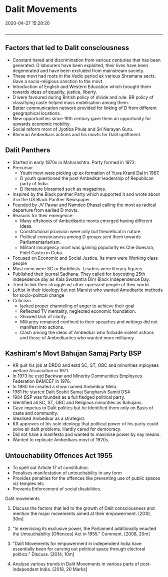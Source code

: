 # Dalit Movements
2020-04-27 15:28:20
```toc
```
---

## Factors that led to Dalit consciousness

- Constant hared and discrimination from various centuries that has been generated. D labourers have been exploited, their lives have been degenerated and have been excluded from mainstream society.
- These movt had roots in the Vedic period ex various Shramana sects. Gave a socio-religious sanction to the movt.
- Introduction of English and Western Education which brought them towards ideas of equality, justice, liberty.
- D were favoured during British policy of divide and rule. BR policy of classifying caste helped mass mobilisation among them.
- Better communication network provided for linking of D from different geographical locations.
- New opportunities since 19th century gave them an opportunity for upwards economic mobility.
- Social reform movt of Jyotiba Phule and Sri Narayan Guru.
- Bhimrao Ambedkars actions and his movts for Dalit upliftment.

## Dalit Panthers
- Started in early 1970s in Maharashtra. Party formed in 1972.
- Precursor
	- Youth movt were picking up ex formation of Yuva Kranti Dal in 1967.
	- D youth questioned the post Ambedkar leadership of Republican party  of India.
	- D literature blossmed such as magazines.
- Inspired by the Black panther Party which supported it and wrote about it in the US Black Panther Newspaper.
-  Founded by JV Pawar and Namdeo Dhasal calling the movt as radical departure from earlied D movts.
-  Reasons for their emergence
	-  Many offshoots of Ambedkarite movts emerged having different ideas.
	-  Constitutional provision were only but theoretical in nature
	-  Political consiousness among D groups sent them towards Parliamentarianism.
	-  Militant insurgency movt was gaining popularity ex Che Guevara, Fidel Castro in Cuba.
- Focused on Economic and Social Justice. Its mem were Working class people
- Most mem were SC or Buddhists. Leaders were literary figures.
- Published their journal Sadhana. They called for boycotting 25th indepedence day as Kala Swatantra Din/ Black Independence Day.
-  Tried to link their struggle w/ other opressed people of their world.
-  Leftist in their ideology but not Marxist who wanted Amedkarite methods for socio-politcal change
-  Criticism 
	-  lacked proper channeling of anger to achieve their goal
	-  Reflected TV mentality, neglected economic foundation. 
	-  Showed lack of clarity. 
	-  Militancy remained confined to their speaches and writings did not manifest into actions.
	-  Clash among the ideas of Ambedkar who forbade violent actions and those of Ambedkarites who wanted more militancy.

## Kashiram's Movt Bahujan Samaj Party BSP 
- KR quit his job at DRDO and estd SC, ST, OBC and minorities mployees welfare Association in 1971.
- In 1973 he estd Backwar and Minority Communities Employees Federation BAMCEF in 1976.
- In 1980 he created a show named Ambedkar Mela. 
- 1981 He started Dalit Soshit Samaj Sangharsh Samiti DS4
- 1984 BSP was founded as a full fledged political party. 
- Identified all SC, ST, OBC and Religious minorities as Bahujans. 
- Gave impetus to Dalit politics but he Identified them only on Basis of caste and community.
-  Idealised Ambedkar as a strategist.
-  KR approves of his sole ideology that political power of his party could solve all dalit problems. Hardly cared for democracy.
-  Did not have a manifesto and wanted to maximise power by nay means.
-  Wanted to replicate Ambedkars movt of 1920s. 

## Untouchability Offences Act 1955
- To spell out Article 17 of constitution. 
- Penalises manifestation of untouchability in any form
- Provides penalties for the offences like preventing use of public spaces viz temples etc
- Prevents Enforcement of social disabilities.

Dalit movements




1. Discuss the factors that led to the growth of Dalit consciousness and mention the major
movements aimed at their empowerment. [2010, 30m]








2. "In exercising its exclusive power, the Parliament additionally enacted the Untouchability
(Offences) Act in 1955." Comment. [2008, 20m]








4. "Dalit Movements for empowerment in independent India have essentially been for
carving out political space through electoral politics." Discuss. [2014, 10m]








5. Analyse various trends in Dalit Movements in various parts of post-independent India.
[2018, 20 Marks]